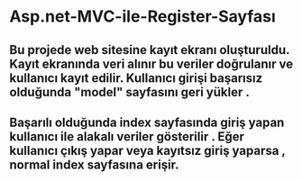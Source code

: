 # Asp.net-MVC-ile-Register-Sayfası 

## Bu projede web sitesine kayıt ekranı oluşturuldu. Kayıt ekranında veri alınır bu veriler doğrulanır ve kullanıcı kayıt edilir. Kullanıcı girişi başarısız olduğunda "model" sayfasını geri yükler .
## Başarılı olduğunda index sayfasında giriş yapan kullanıcı ile alakalı veriler gösterilir . Eğer kullanıcı çıkış yapar veya kayıtsız giriş yaparsa , normal index sayfasına erişir. 
